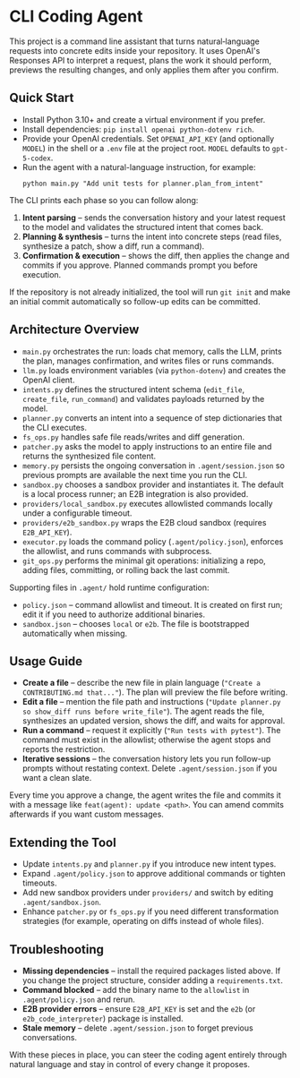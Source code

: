 # CLI Coding Agent

This project is a command line assistant that turns natural‑language requests into concrete edits inside your repository. It uses OpenAI's Responses API to interpret a request, plans the work it should perform, previews the resulting changes, and only applies them after you confirm.

## Quick Start
- Install Python 3.10+ and create a virtual environment if you prefer.
- Install dependencies: `pip install openai python-dotenv rich`.
- Provide your OpenAI credentials. Set `OPENAI_API_KEY` (and optionally `MODEL`) in the shell or a `.env` file at the project root. `MODEL` defaults to `gpt-5-codex`.
- Run the agent with a natural-language instruction, for example:
  ```
  python main.py "Add unit tests for planner.plan_from_intent"
  ```

The CLI prints each phase so you can follow along:
1. **Intent parsing** – sends the conversation history and your latest request to the model and validates the structured intent that comes back.
2. **Planning & synthesis** – turns the intent into concrete steps (read files, synthesize a patch, show a diff, run a command).
3. **Confirmation & execution** – shows the diff, then applies the change and commits if you approve. Planned commands prompt you before execution.

If the repository is not already initialized, the tool will run `git init` and make an initial commit automatically so follow-up edits can be committed.

## Architecture Overview
- `main.py` orchestrates the run: loads chat memory, calls the LLM, prints the plan, manages confirmation, and writes files or runs commands.
- `llm.py` loads environment variables (via `python-dotenv`) and creates the OpenAI client.
- `intents.py` defines the structured intent schema (`edit_file`, `create_file`, `run_command`) and validates payloads returned by the model.
- `planner.py` converts an intent into a sequence of step dictionaries that the CLI executes.
- `fs_ops.py` handles safe file reads/writes and diff generation.
- `patcher.py` asks the model to apply instructions to an entire file and returns the synthesized file content.
- `memory.py` persists the ongoing conversation in `.agent/session.json` so previous prompts are available the next time you run the CLI.
- `sandbox.py` chooses a sandbox provider and instantiates it. The default is a local process runner; an E2B integration is also provided.
- `providers/local_sandbox.py` executes allowlisted commands locally under a configurable timeout.
- `providers/e2b_sandbox.py` wraps the E2B cloud sandbox (requires `E2B_API_KEY`).
- `executor.py` loads the command policy (`.agent/policy.json`), enforces the allowlist, and runs commands with subprocess.
- `git_ops.py` performs the minimal git operations: initializing a repo, adding files, committing, or rolling back the last commit.

Supporting files in `.agent/` hold runtime configuration:
- `policy.json` – command allowlist and timeout. It is created on first run; edit it if you need to authorize additional binaries.
- `sandbox.json` – chooses `local` or `e2b`. The file is bootstrapped automatically when missing.

## Usage Guide
- **Create a file** – describe the new file in plain language (`"Create a CONTRIBUTING.md that..."`). The plan will preview the file before writing.
- **Edit a file** – mention the file path and instructions (`"Update planner.py so show_diff runs before write_file"`). The agent reads the file, synthesizes an updated version, shows the diff, and waits for approval.
- **Run a command** – request it explicitly (`"Run tests with pytest"`). The command must exist in the allowlist; otherwise the agent stops and reports the restriction.
- **Iterative sessions** – the conversation history lets you run follow-up prompts without restating context. Delete `.agent/session.json` if you want a clean slate.

Every time you approve a change, the agent writes the file and commits it with a message like `feat(agent): update <path>`. You can amend commits afterwards if you want custom messages.

## Extending the Tool
- Update `intents.py` and `planner.py` if you introduce new intent types.
- Expand `.agent/policy.json` to approve additional commands or tighten timeouts.
- Add new sandbox providers under `providers/` and switch by editing `.agent/sandbox.json`.
- Enhance `patcher.py` or `fs_ops.py` if you need different transformation strategies (for example, operating on diffs instead of whole files).

## Troubleshooting
- **Missing dependencies** – install the required packages listed above. If you change the project structure, consider adding a `requirements.txt`.
- **Command blocked** – add the binary name to the `allowlist` in `.agent/policy.json` and rerun.
- **E2B provider errors** – ensure `E2B_API_KEY` is set and the `e2b` (or `e2b_code_interpreter`) package is installed.
- **Stale memory** – delete `.agent/session.json` to forget previous conversations.

With these pieces in place, you can steer the coding agent entirely through natural language and stay in control of every change it proposes.
